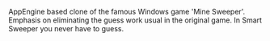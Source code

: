 AppEngine based clone of the famous Windows game 'Mine Sweeper'. Emphasis on eliminating the guess work usual in the original game. In Smart Sweeper you never have to guess.